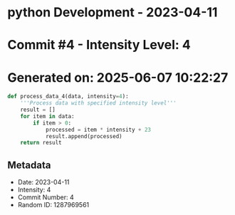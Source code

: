 ﻿# python Development - 2023-04-11
# Commit #4 - Intensity Level: 4
# Generated on: 2025-06-07 10:22:27
```python
def process_data_4(data, intensity=4):
    '''Process data with specified intensity level'''
    result = []
    for item in data:
        if item > 0:
            processed = item * intensity + 23
            result.append(processed)
    return result
```
## Metadata
- Date: 2023-04-11
- Intensity: 4
- Commit Number: 4
- Random ID: 1287969561
